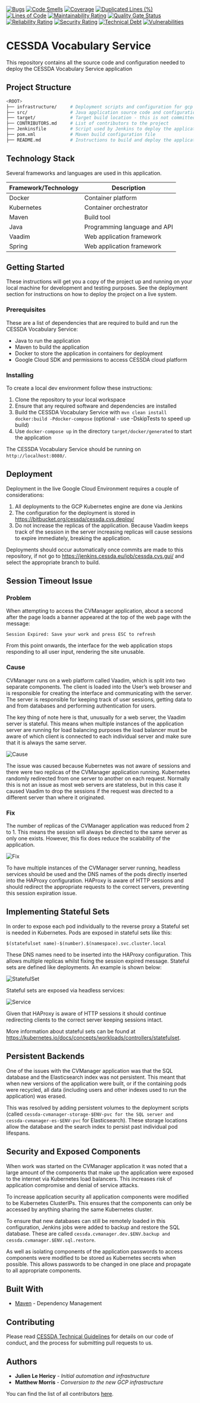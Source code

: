 [![Bugs](https://sonarqube.cessda.eu/api/project_badges/measure?project=eu.cessda.cvmanager%3Acvmanager-gui&metric=bugs)](https://sonarqube.cessda.eu/dashboard?id=eu.cessda.cvmanager%3Acvmanager-gui)
[![Code Smells](https://sonarqube.cessda.eu/api/project_badges/measure?project=eu.cessda.cvmanager%3Acvmanager-gui&metric=code_smells)](https://sonarqube.cessda.eu/dashboard?id=eu.cessda.cvmanager%3Acvmanager-gui)
[![Coverage](https://sonarqube.cessda.eu/api/project_badges/measure?project=eu.cessda.cvmanager%3Acvmanager-gui&metric=coverage)](https://sonarqube.cessda.eu/dashboard?id=eu.cessda.cvmanager%3Acvmanager-gui)
[![Duplicated Lines (%)](https://sonarqube.cessda.eu/api/project_badges/measure?project=eu.cessda.cvmanager%3Acvmanager-gui&metric=duplicated_lines_density)](https://sonarqube.cessda.eu/dashboard?id=eu.cessda.cvmanager%3Acvmanager-gui)
[![Lines of Code](https://sonarqube.cessda.eu/api/project_badges/measure?project=eu.cessda.cvmanager%3Acvmanager-gui&metric=ncloc)](https://sonarqube.cessda.eu/dashboard?id=eu.cessda.cvmanager%3Acvmanager-gui)
[![Maintainability Rating](https://sonarqube.cessda.eu/api/project_badges/measure?project=eu.cessda.cvmanager%3Acvmanager-gui&metric=sqale_rating)](https://sonarqube.cessda.eu/dashboard?id=eu.cessda.cvmanager%3Acvmanager-gui)
[![Quality Gate Status](https://sonarqube.cessda.eu/api/project_badges/measure?project=eu.cessda.cvmanager%3Acvmanager-gui&metric=alert_status)](https://sonarqube.cessda.eu/dashboard?id=eu.cessda.cvmanager%3Acvmanager-gui)
[![Reliability Rating](https://sonarqube.cessda.eu/api/project_badges/measure?project=eu.cessda.cvmanager%3Acvmanager-gui&metric=reliability_rating)](https://sonarqube.cessda.eu/dashboard?id=eu.cessda.cvmanager%3Acvmanager-gui)
[![Security Rating](https://sonarqube.cessda.eu/api/project_badges/measure?project=eu.cessda.cvmanager%3Acvmanager-gui&metric=security_rating)](https://sonarqube.cessda.eu/dashboard?id=eu.cessda.cvmanager%3Acvmanager-gui)
[![Technical Debt](https://sonarqube.cessda.eu/api/project_badges/measure?project=eu.cessda.cvmanager%3Acvmanager-gui&metric=sqale_index)](https://sonarqube.cessda.eu/dashboard?id=eu.cessda.cvmanager%3Acvmanager-gui)
[![Vulnerabilities](https://sonarqube.cessda.eu/api/project_badges/measure?project=eu.cessda.cvmanager%3Acvmanager-gui&metric=vulnerabilities)](https://sonarqube.cessda.eu/dashboard?id=eu.cessda.cvmanager%3Acvmanager-gui)
# CESSDA Vocabulary Service

This repository contains all the source code and configuration needed to deploy the CESSDA Vocabulary Service application

## Project Structure

```bash
<ROOT>
├── infrastructure/		# Deployment scripts and configuration for gcp
├── src/				# Java application source code and configuration
├── target/				# Target build location - this is not committed to Git
├── CONTRIBUTORS.md		# List of contributors to the project
├── Jenkinsfile			# Script used by Jenkins to deploy the application to gcp
├── pom.xml				# Maven build configuration file
├── README.md			# Instructions to build and deploy the application (this file)

```

## Technology Stack

Several frameworks and languages are used in this application.

| Framework/Technology                                 | Description                                              |
| ---------------------------------------------------- | -------------------------------------------------------- |
| Docker                                               | Container platform                                       |
| Kubernetes                                           | Container orchestrator                                   |
| Maven                                                | Build tool                                               |
| Java                                                 | Programming language and API                             |
| Vaadim                                               | Web application framework                                |
| Spring                                               | Web application framework                                |

## Getting Started

These instructions will get you a copy of the project up and running on your local machine for development and testing purposes. See the deployment section for instructions on how to deploy the project on a live system.

### Prerequisites

These are a list of dependencies that are required to build and run the CESSDA Vocabulary Service:

* Java to run the application
* Maven to build the application
* Docker to store the application in containers for deployment
* Google Cloud SDK and permissions to access CESSDA cloud platform

### Installing

To create a local dev environment follow these instructions:

1. Clone the repository to your local workspace
2. Ensure that any required software and dependencies are installed
3. Build the CESSDA Vocabulary Service with `mvn clean install docker:build -Pdocker-compose` (optional - use -DskipTests to speed up build)
4. Use `docker-compose up` in the directory `target/docker/generated` to start the application

The CESSDA Vocabulary Service should be running on `http://localhost:8080/`.

## Deployment

Deployment in the live Google Cloud Environment requires a couple of considerations:

1. All deployments to the GCP Kubernetes engine are done via Jenkins
2. The configuration for the deployment is stored in <https://bitbucket.org/cessda/cessda.cvs.deploy/>
3. Do not increase the replicas of the application. Because Vaadim keeps track of the session in the server increasing replicas will cause sessions to expire immediately, breaking the application.

Deployments should occur automatically once commits are made to this repository, if not go to <https://jenkins.cessda.eu/job/cessda.cvs.gui/> and select the appropriate branch to build.

## Session Timeout Issue

### Problem

When attempting to access the CVManager application, about a second after the page loads a banner appeared at the top of the web page with the message:

`Session Expired: Save your work and press ESC to refresh`

From this point onwards, the interface for the web application stops responding to all user input, rendering the site unusable.

### Cause

CVManager runs on a web platform called Vaadim, which is split into two separate components. The client is loaded into the User’s web browser and is responsible for creating the interface and communicating with the server. The server is responsible for keeping track of user sessions, getting data to and from databases and performing authentication for users.

The key thing of note here is that, unusually for a web server, the Vaadim server is stateful. This means when multiple instances of the application server are running for load balancing purposes the load balancer must be aware of which client is connected to each individual server and make sure that it is always the same server.

![Cause](images/Cause.png)

The issue was caused because Kubernetes was not aware of sessions and there were two replicas of the CVManager application running. Kubernetes randomly redirected from one server to another on each request. Normally this is not an issue as most web servers are stateless, but in this case it caused Vaadim to drop the sessions if the request was directed to a different server than where it originated.

### Fix

The number of replicas of the CVManager application was reduced from 2 to 1. This means the session will always be directed to the same server as only one exists. However, this fix does reduce the scalability of the application.

![Fix](images/Fix.png)

To have multiple instances of the CVManager server running, headless services should be used and the DNS names of the pods directly inserted into the HAProxy configuration. HAProxy is aware of HTTP sessions and should redirect the appropriate requests to the correct servers, preventing this session expiration issue.

## Implementing Stateful Sets

In order to expose each pod individually to the reverse proxy a Stateful set is needed in Kubernetes. Pods are exposed in stateful sets like this:

`$(statefulset name)-$(number).$(namespace).svc.cluster.local`

These DNS names need to be inserted into the HAProxy configuration. This allows multiple replicas whilst fixing the session expired message.
Stateful sets are defined like deployments. An example is shown below:

![StatefulSet](images/StatefulSet.png)

Stateful sets are exposed via headless services:

![Service](images/ServiceDefinition.png)

Given that HAProxy is aware of HTTP sessions it should continue redirecting clients to the correct server keeping sessions intact.

More information about stateful sets can be found at <https://kubernetes.io/docs/concepts/workloads/controllers/statefulset>.

## Persistent Backends

One of the issues with the CVManager application was that the SQL database and the Elasticsearch index was not persistent. This meant that when new versions of the application were built, or if the containing pods were recycled, all data (including users and other indexes used to run the application) was erased.

This was resolved by adding persistent volumes to the deployment scripts (called `cessda-cvmanager-storage-$ENV-pvc for the SQL server and cessda-cvmanager-es-$ENV-pvc` for Elasticsearch). These storage locations allow the database and the search index to persist past individual pod lifespans.

## Security and Exposed Components

When work was started on the CVManager application it was noted that a large amount of the components that make up the application were exposed to the internet via Kubernetes load balancers. This increases risk of application compromise and denial of service attacks.

To increase application security all application components were modified to be Kubernetes ClusterIPs. This ensures that the components can only be accessed by anything sharing the same Kubernetes cluster.

To ensure that new databases can still be remotely loaded in this configuration, Jenkins jobs were added to backup and restore the SQL database. These are called `cessda.cvmanager.dev.$ENV.backup and cessda.cvmanager.$ENV.sql.restore`.

As well as isolating components of the application passwords to access components were modified to be stored as Kubernetes secrets when possible. This allows passwords to be changed in one place and propagate to all appropriate components.

## Built With

* [Maven](https://maven.apache.org/) - Dependency Management

## Contributing

Please read [CESSDA Technical Guidelines](https://bitbucket.org/cessda/cessda.guidelines.public/) for details on our code of conduct, and the process for submitting pull requests to us.

## Authors

* **Julien Le Hericy** - *Initial automation and infrastructure*
* **Matthew Morris** - *Conversion to the new GCP infrastructure*

You can find the list of all contributors [here](CONTRIBUTORS.md).
